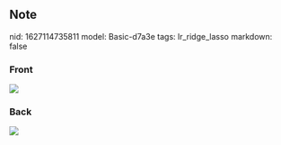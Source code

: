 ## Note
nid: 1627114735811
model: Basic-d7a3e
tags: lr_ridge_lasso
markdown: false

### Front
<img src="paste-0cdba370a89b7baeab08c78db8e8f2cc96eb7328.jpg">

### Back
<img src="paste-37e3d61a9dd01e8ed95cfe190cb3e01ccfcd4fdd.jpg">
